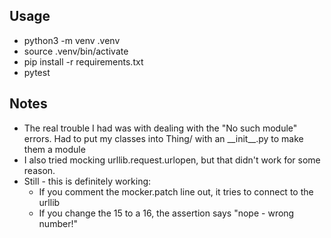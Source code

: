 Usage
-----

* python3 -m venv .venv
* source .venv/bin/activate
* pip install -r requirements.txt
* pytest

Notes
-----

* The real trouble I had was with dealing with the "No such module" errors. Had to put my classes into Thing/ with an \_\_init\_\_.py to make them a module
* I also tried mocking urllib.request.urlopen, but that didn't work for some reason.
* Still - this is definitely working:
  - If you comment the mocker.patch line out, it tries to connect to the urllib
  - If you change the 15 to a 16, the assertion says "nope - wrong number!"

